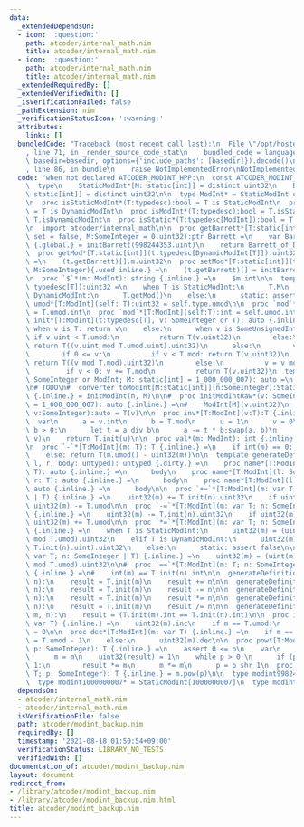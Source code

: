 ```yaml
---
data:
  _extendedDependsOn:
  - icon: ':question:'
    path: atcoder/internal_math.nim
    title: atcoder/internal_math.nim
  - icon: ':question:'
    path: atcoder/internal_math.nim
    title: atcoder/internal_math.nim
  _extendedRequiredBy: []
  _extendedVerifiedWith: []
  _isVerificationFailed: false
  _pathExtension: nim
  _verificationStatusIcon: ':warning:'
  attributes:
    links: []
  bundledCode: "Traceback (most recent call last):\n  File \"/opt/hostedtoolcache/Python/3.10.7/x64/lib/python3.10/site-packages/onlinejudge_verify/documentation/build.py\"\
    , line 71, in _render_source_code_stat\n    bundled_code = language.bundle(stat.path,\
    \ basedir=basedir, options={'include_paths': [basedir]}).decode()\n  File \"/opt/hostedtoolcache/Python/3.10.7/x64/lib/python3.10/site-packages/onlinejudge_verify/languages/nim.py\"\
    , line 86, in bundle\n    raise NotImplementedError\nNotImplementedError\n"
  code: "when not declared ATCODER_MODINT_HPP:\n  const ATCODER_MODINT_HPP* = 1\n\n\
    \  type\n    StaticModInt*[M: static[int]] = distinct uint32\n    DynamicModInt*[T:\
    \ static[int]] = distinct uint32\n\n  type ModInt* = StaticModInt or DynamicModInt\n\
    \n  proc isStaticModInt*(T:typedesc):bool = T is StaticModInt\n  proc isDynamicModInt*(T:typedesc):bool\
    \ = T is DynamicModInt\n  proc isModInt*(T:typedesc):bool = T.isStaticModInt or\
    \ T.isDynamicModInt\n  proc isStatic*(T:typedesc[ModInt]):bool = T is StaticModInt\n\
    \n  import atcoder/internal_math\n\n  proc getBarrett*[T:static[int]](t:typedesc[DynamicModInt[T]],\
    \ set = false, M:SomeInteger = 0.uint32):ptr Barrett =\n    var Barrett_of_DynamicModInt\
    \ {.global.} = initBarrett(998244353.uint)\n    return Barrett_of_DynamicModInt.addr\n\
    \  proc getMod*[T:static[int]](t:typedesc[DynamicModInt[T]]):uint32 {.inline.}\
    \ =\n    (t.getBarrett)[].m.uint32\n  proc setMod*[T:static[int]](t:typedesc[DynamicModInt[T]],\
    \ M:SomeInteger){.used inline.} =\n    (t.getBarrett)[] = initBarrett(M.uint)\n\
    \n  proc `$`*(m: ModInt): string {.inline.} =\n    $m.int\n\n  template umod*[T:ModInt](self:\
    \ typedesc[T]):uint32 =\n    when T is StaticModInt:\n      T.M\n    elif T is\
    \ DynamicModInt:\n      T.getMod()\n    else:\n      static: assert false\n  template\
    \ umod*[T:ModInt](self: T):uint32 = self.type.umod\n\n  proc `mod`*[T:ModInt](self:typedesc[T]):int\
    \ = T.umod.int\n  proc `mod`*[T:ModInt](self:T):int = self.umod.int\n\n  proc\
    \ init*[T:ModInt](t:typedesc[T], v: SomeInteger or T): auto {.inline.} =\n   \
    \ when v is T: return v\n    else:\n      when v is SomeUnsignedInt:\n       \
    \ if v.uint < T.umod:\n          return T(v.uint32)\n        else:\n         \
    \ return T((v.uint mod T.umod.uint).uint32)\n      else:\n        var v = v.int\n\
    \        if 0 <= v:\n          if v < T.mod: return T(v.uint32)\n          else:\
    \ return T((v mod T.mod).uint32)\n        else:\n          v = v mod T.mod\n \
    \         if v < 0: v += T.mod\n          return T(v.uint32)\n  template initModInt*(v:\
    \ SomeInteger or ModInt; M: static[int] = 1_000_000_007): auto =\n    StaticModInt[M].init(v)\n\
    \n# TODO\n#  converter toModInt[M:static[int]](n:SomeInteger):StaticModInt[M]\
    \ {.inline.} = initModInt(n, M)\n\n#  proc initModIntRaw*(v: SomeInteger; M: static[int]\
    \ = 1_000_000_007): auto {.inline.} =\n#    ModInt[M](v.uint32)\n  proc raw*[T:ModInt](t:typedesc[T],\
    \ v:SomeInteger):auto = T(v)\n\n  proc inv*[T:ModInt](v:T):T {.inline.} =\n  \
    \  var\n      a = v.int\n      b = T.mod\n      u = 1\n      v = 0\n    while\
    \ b > 0:\n      let t = a div b\n      a -= t * b;swap(a, b)\n      u -= t * v;swap(u,\
    \ v)\n    return T.init(u)\n\n  proc val*(m: ModInt): int {.inline.} =\n    int(m)\n\
    \n  proc `-`*[T:ModInt](m: T): T {.inline.} =\n    if int(m) == 0: return m\n\
    \    else: return T(m.umod() - uint32(m))\n\n  template generateDefinitions(name,\
    \ l, r, body: untyped): untyped {.dirty.} =\n    proc name*[T:ModInt](l: T; r:\
    \ T): auto {.inline.} =\n      body\n    proc name*[T:ModInt](l: SomeInteger;\
    \ r: T): auto {.inline.} =\n      body\n    proc name*[T:ModInt](l: T; r: SomeInteger):\
    \ auto {.inline.} =\n      body\n\n  proc `+=`*[T:ModInt](m: var T; n: SomeInteger\
    \ | T) {.inline.} =\n    uint32(m) += T.init(n).uint32\n    if uint32(m) >= T.umod:\
    \ uint32(m) -= T.umod\n\n  proc `-=`*[T:ModInt](m: var T; n: SomeInteger | T)\
    \ {.inline.} =\n    uint32(m) -= T.init(n).uint32\n    if uint32(m) >= T.umod:\
    \ uint32(m) += T.umod\n\n  proc `*=`*[T:ModInt](m: var T; n: SomeInteger | T)\
    \ {.inline.} =\n    when T is StaticModInt:\n      uint32(m) = (uint(m) * T.init(n).uint\
    \ mod T.umod).uint32\n    elif T is DynamicModInt:\n      uint32(m) = T.getBarrett[].mul(uint(m),\
    \ T.init(n).uint).uint32\n    else:\n      static: assert false\n\n  proc `/=`*[T:ModInt](m:\
    \ var T; n: SomeInteger | T) {.inline.} =\n    uint32(m) = (uint(m) * T.init(n).inv().uint\
    \ mod T.umod).uint32\n\n#  proc `==`*[T:ModInt](m: T; n: SomeInteger | T): bool\
    \ {.inline.} =\n#    int(m) == T.init(n).int\n\n  generateDefinitions(`+`, m,\
    \ n):\n    result = T.init(m)\n    result += n\n\n  generateDefinitions(`-`, m,\
    \ n):\n    result = T.init(m)\n    result -= n\n\n  generateDefinitions(`*`, m,\
    \ n):\n    result = T.init(m)\n    result *= n\n\n  generateDefinitions(`/`, m,\
    \ n):\n    result = T.init(m)\n    result /= n\n\n  generateDefinitions(`==`,\
    \ m, n):\n    result = (T.init(m).int == T.init(n).int)\n\n  proc inc*[T:ModInt](m:\
    \ var T) {.inline.} =\n    uint32(m).inc\n    if m == T.umod:\n      uint32(m)\
    \ = 0\n\n  proc dec*[T:ModInt](m: var T) {.inline.} =\n    if m == 0:\n      uint32(m)\
    \ = T.umod - 1\n    else:\n      uint32(m).dec\n\n  proc pow*[T:ModInt](m: T;\
    \ p: SomeInteger): T {.inline.} =\n    assert 0 <= p\n    var\n      p = p.int\n\
    \      m = m\n    uint32(result) = 1\n    while p > 0:\n      if (p and 1) ==\
    \ 1:\n        result *= m\n      m *= m\n      p = p shr 1\n  proc `^`*[T:ModInt](m:\
    \ T; p: SomeInteger): T {.inline.} = m.pow(p)\n\n  type modint998244353* = StaticModInt[998244353]\n\
    \  type modint1000000007* = StaticModInt[1000000007]\n  type modint* = DynamicModInt[-1]\n"
  dependsOn:
  - atcoder/internal_math.nim
  - atcoder/internal_math.nim
  isVerificationFile: false
  path: atcoder/modint_backup.nim
  requiredBy: []
  timestamp: '2021-08-18 01:50:54+09:00'
  verificationStatus: LIBRARY_NO_TESTS
  verifiedWith: []
documentation_of: atcoder/modint_backup.nim
layout: document
redirect_from:
- /library/atcoder/modint_backup.nim
- /library/atcoder/modint_backup.nim.html
title: atcoder/modint_backup.nim
---
```

